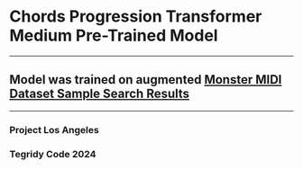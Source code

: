 # Chords Progression Transformer Medium Pre-Trained Model

***

## Model was trained on augmented [Monster MIDI Dataset Sample Search Results](https://huggingface.co/datasets/projectlosangeles/Monster-MIDI-Dataset/blob/main/Monster_MIDI_Dataset_Search_Results_Ver_1_0_CC_BY_NC_SA.zip)

***

### Project Los Angeles
### Tegridy Code 2024
